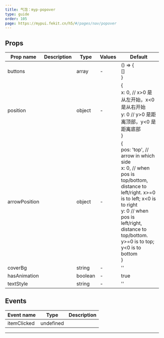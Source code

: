 ```yaml
---
title: 气泡：myp-popover
type: guide
order: 105
page: https://mypui.fekit.cn/h5/#/pages/nav/popover
---
```


## Props

| Prop name     | Description | Type    | Values | Default                                                                                                                                                                                                                                  |
| ------------- | ----------- | ------- | ------ | ---------------------------------------------------------------------------------------------------------------------------------------------------------------------------------------------------------------------------------------- |
| buttons       |             | array   | -      | () => {<br> []<br>}                                                                                                                                                                                                                      |
| position      |             | object  | -      | {<br> x: 0, // x>0 是从左开始，x<0 是从右开始<br> y: 0 // y>0 是距离顶部，y<0 是距离底部<br>}                                                                                                                                            |
| arrowPosition |             | object  | -      | {<br> pos: 'top', // arrow in which side<br> x: 0, // when pos is top/bottom, distance to left/right. x>=0 is to left; x<0 is to right<br> y: 0 // when pos is left/right, distance to top/bottom. y>=0 is to top; y<0 is to bottom<br>} |
| coverBg       |             | string  | -      | ''                                                                                                                                                                                                                                       |
| hasAnimation  |             | boolean | -      | true                                                                                                                                                                                                                                     |
| textStyle     |             | string  | -      | ''                                                                                                                                                                                                                                       |

## Events

| Event name  | Type      | Description |
| ----------- | --------- | ----------- |
| itemClicked | undefined |

---

